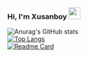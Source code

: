 ### Hi, I'm Xusanboy <img src="https://media.giphy.com/media/hvRJCLFzcasrR4ia7z/giphy.gif" width="27px">

![Anurag's GitHub stats](https://github-readme-stats.vercel.app/api?username=coderxusanboy&show_icons=true&theme=radical)
<br>
[![Top Langs](https://github-readme-stats.vercel.app/api/top-langs/?username=coderxusanboy&layout=compact)](https://github.com/coderxusanboy/github-readme-stats)
<br>
[![Readme Card](https://github-readme-stats.vercel.app/api/pin/?username=coderxusanboy&repo=github-readme-stats)](https://github.com/coderxusanboy/github-readme-stats)
